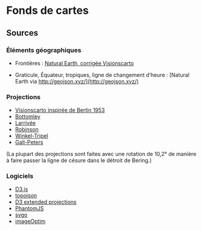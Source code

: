 # Fonds de cartes


## Sources

### Éléments géographiques

- Frontières : [Natural Earth, corrigée Visionscarto](https://github.com/visionscarto/some-geo-data)

- Graticule, Équateur, tropiques, ligne de changement d’heure : [Natural Earth via http://geojson.xyz/](http://geojson.xyz/)


### Projections

- [Visionscarto inspirée de Bertin 1953](http://visionscarto.net/)
- [Bottomley](http://visionscarto.net/la-projection-bottomley)
- [Larrivée](http://bl.ocks.org/mbostock/3719042)
- [Robinson](http://bl.ocks.org/mbostock/3710566)
- [Winkel-Tripel](http://bl.ocks.org/mbostock/3682676)
- [Gall-Peters](http://bl.ocks.org/mbostock/3946824)

(La plupart des projections sont faites avec une rotation de 10,2° de manière à faire passer la ligne de césure dans le détroit de Bering.)

### Logiciels

- [D3.js](http://d3js.org)
- [topojson](https://github.com/mbostock/topojson)
- [D3 extended projections](https://github.com/d3/d3-geo-projection)
- [PhantomJS](http://phantomjs.org/)
- [svgo](https://github.com/svg/svgo)
- [imageOptim](http://jamiemason.github.io/ImageOptim-CLI/)

